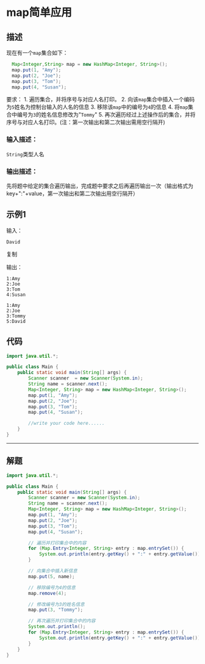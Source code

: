 # map简单应用

## 描述

现在有一个`map`集合如下：
```java
  Map<Integer,String> map = new HashMap<Integer, String>();
  map.put(1, "Amy");
  map.put(2, "Joe");
  map.put(3, "Tom");
  map.put(4, "Susan");
```

  要求：
       1. 遍历集合，并将序号与对应人名打印。
       2. 向该`map`集合中插入一个编码为`5`姓名为控制台输入的人名的信息
       3. 移除该`map`中的编号为`4`的信息
       4. 将`map`集合中编号为`3`的姓名信息修改为"`Tommy`"
       5. 再次遍历经过上述操作后的集合，并将序号与对应人名打印。(注：第一次输出和第二次输出需用空行隔开)

### 输入描述：

`String`类型人名

### 输出描述：

先将题中给定的集合遍历输出，完成题中要求之后再遍历输出一次（输出格式为key+":"+value，第一次输出和第二次输出用空行隔开）

## 示例1

输入：

```
David
```

复制

输出：

```
1:Amy
2:Joe
3:Tom
4:Susan

1:Amy
2:Joe
3:Tommy
5:David
```

## 代码

```java
import java.util.*;

public class Main {
    public static void main(String[] args) {
        Scanner scanner  = new Scanner(System.in);
        String name = scanner.next();
        Map<Integer, String> map = new HashMap<Integer, String>();
        map.put(1, "Amy");
        map.put(2, "Joe");
        map.put(3, "Tom");
        map.put(4, "Susan");

        //write your code here......       
    }
}
```



---



## 解题

```java
import java.util.*;

public class Main {
    public static void main(String[] args) {
        Scanner scanner = new Scanner(System.in);
        String name = scanner.next();
        Map<Integer, String> map = new HashMap<Integer, String>();
        map.put(1, "Amy");
        map.put(2, "Joe");
        map.put(3, "Tom");
        map.put(4, "Susan");

        // 遍历并打印集合中的内容
        for (Map.Entry<Integer, String> entry : map.entrySet()) {
            System.out.println(entry.getKey() + ":" + entry.getValue());
        }

        // 向集合中插入新信息
        map.put(5, name);

        // 移除编号为4的信息
        map.remove(4);

        // 修改编号为3的姓名信息
        map.put(3, "Tommy");

        // 再次遍历并打印集合中的内容
        System.out.println();
        for (Map.Entry<Integer, String> entry : map.entrySet()) {
            System.out.println(entry.getKey() + ":" + entry.getValue());
        }
    }
}
```

